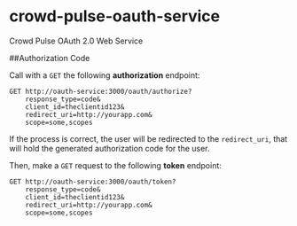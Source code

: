crowd-pulse-oauth-service
=========================

Crowd Pulse OAuth 2.0 Web Service

##Authorization Code

Call with a `GET` the following **authorization** endpoint:

```
GET http://oauth-service:3000/oauth/authorize?
    response_type=code&
    client_id=theclientid123&
    redirect_uri=http://yourapp.com&
    scope=some,scopes
```

If the process is correct, the user will be redirected to the `redirect_uri`, that will hold the generated
authorization code for the user.

Then, make a `GET` request to the following **token** endpoint:

```
GET http://oauth-service:3000/oauth/token?
    response_type=code&
    client_id=theclientid123&
    redirect_uri=http://yourapp.com&
    scope=some,scopes
```